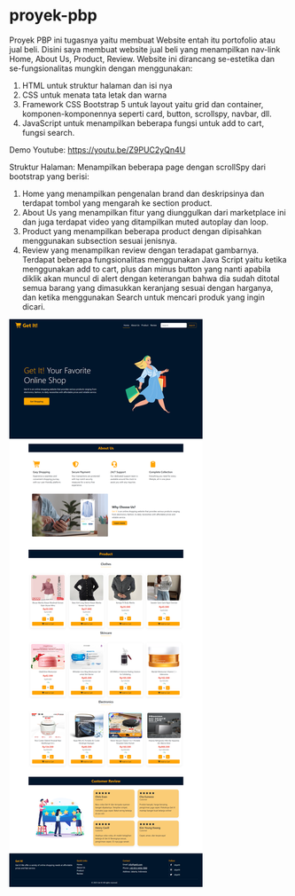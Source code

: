 # proyek-pbp

Proyek PBP ini tugasnya yaitu membuat Website entah itu portofolio atau jual beli. Disini saya membuat website jual beli yang menampilkan nav-link Home, About Us, Product, Review. Website ini dirancang se-estetika dan se-fungsionalitas mungkin dengan menggunakan:
1. HTML untuk struktur halaman dan isi nya
2. CSS untuk menata tata letak dan warna
3. Framework CSS Bootstrap 5 untuk layout yaitu grid dan container, komponen-komponennya seperti card, button, scrollspy, navbar, dll.
4. JavaScript untuk menampilkan beberapa fungsi untuk add to cart, fungsi search.

Demo Youtube: https://youtu.be/Z9PUC2yQn4U

Struktur Halaman:
Menampilkan beberapa page dengan scrollSpy dari bootstrap yang berisi:
1. Home yang menampilkan pengenalan brand dan deskripsinya dan terdapat tombol yang mengarah ke section product.
2. About Us yang menampilkan fitur yang diunggulkan dari marketplace ini dan juga terdapat video yang ditampilkan muted autoplay dan loop.
3. Product yang menampilkan beberapa product dengan dipisahkan menggunakan subsection sesuai jenisnya.
4. Review yang menampilkan review dengan teradapat gambarnya.
   Terdapat beberapa fungsionalitas menggunakan Java Script yaitu ketika menggunakan add to cart, plus dan minus button yang nanti apabila diklik akan muncul di alert dengan keterangan bahwa dia sudah ditotal semua barang yang dimasukkan keranjang sesuai dengan harganya, dan ketika menggunakan Search untuk mencari produk yang ingin dicari.

![alt text](https://github.com/besttoyou20/proyek-pbp/blob/main/Tampilan%20Website/screencapture-127-0-0-1-5500-index-html-2025-10-22-12_57_30%20(1).png)
   
